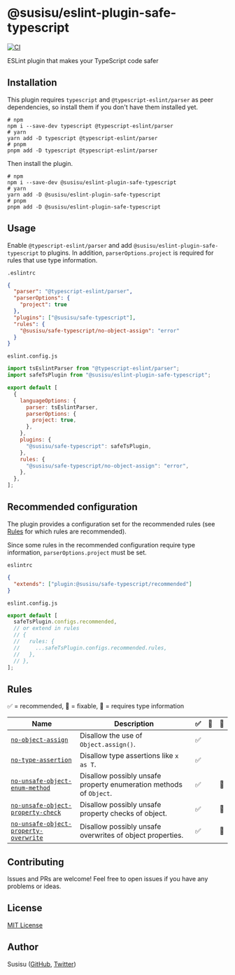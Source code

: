 # @susisu/eslint-plugin-safe-typescript

[![CI](https://github.com/susisu/eslint-plugin-safe-typescript/workflows/CI/badge.svg)](https://github.com/susisu/eslint-plugin-safe-typescript/actions?query=workflow%3ACI)

ESLint plugin that makes your TypeScript code safer

## Installation

This plugin requires `typescript` and `@typescript-eslint/parser` as peer dependencies, so install them if you don't have them installed yet.

``` shell
# npm
npm i --save-dev typescript @typescript-eslint/parser
# yarn
yarn add -D typescript @typescript-eslint/parser
# pnpm
pnpm add -D typescript @typescript-eslint/parser
```

Then install the plugin.

``` shell
# npm
npm i --save-dev @susisu/eslint-plugin-safe-typescript
# yarn
yarn add -D @susisu/eslint-plugin-safe-typescript
# pnpm
pnpm add -D @susisu/eslint-plugin-safe-typescript
```

## Usage

Enable `@typescript-eslint/parser` and add `@susisu/eslint-plugin-safe-typescript` to plugins.
In addition, `parserOptions.project` is required for rules that use type information.

`.eslintrc`

``` json
{
  "parser": "@typescript-eslint/parser",
  "parserOptions": {
    "project": true
  },
  "plugins": ["@susisu/safe-typescript"],
  "rules": {
    "@susisu/safe-typescript/no-object-assign": "error"
  }
}
```

`eslint.config.js`

``` js
import tsEslintParser from "@typescript-eslint/parser";
import safeTsPlugin from "@susisu/eslint-plugin-safe-typescript";

export default [
  {
    languageOptions: {
      parser: tsEslintParser,
      parserOptions: {
        project: true,
      },
    },
    plugins: {
      "@susisu/safe-typescript": safeTsPlugin,
    },
    rules: {
      "@susisu/safe-typescript/no-object-assign": "error",
    },
  },
];
```

## Recommended configuration

The plugin provides a configuration set for the recommended rules (see [Rules](#rules) for which rules are recommended).

Since some rules in the recommended configuration require type information, `parserOptions.project` must be set.

`eslintrc`

``` json
{
  "extends": ["plugin:@susisu/safe-typescript/recommended"]
}
```

`eslint.config.js`

``` js
export default [
  safeTsPlugin.configs.recommended,
  // or extend in rules
  // {
  //   rules: {
  //     ...safeTsPlugin.configs.recommended.rules,
  //   },
  // },
];
```

## Rules

✅ = recommended, 🔧 = fixable, 💭 = requires type information

| Name | Description | ✅ | 🔧 | 💭 |
| --- | --- | --- | --- | --- |
| [`no-object-assign`](https://github.com/susisu/eslint-plugin-safe-typescript/blob/main/src/rules/no-object-assign/README.md) | Disallow the use of `Object.assign()`. | ✅ | | |
| [`no-type-assertion`](https://github.com/susisu/eslint-plugin-safe-typescript/blob/main/src/rules/no-type-assertion/README.md) | Disallow type assertions like `x as T`. | ✅ | | |
| [`no-unsafe-object-enum-method`](https://github.com/susisu/eslint-plugin-safe-typescript/blob/main/src/rules/no-unsafe-object-enum-method/README.md) | Disallow possibly unsafe property enumeration methods of `Object`. | ✅ | | 💭 |
| [`no-unsafe-object-property-check`](https://github.com/susisu/eslint-plugin-safe-typescript/blob/main/src/rules/no-unsafe-object-property-check/README.md) | Disallow possibly unsafe property checks of object. | ✅ | | 💭 |
| [`no-unsafe-object-property-overwrite`](https://github.com/susisu/eslint-plugin-safe-typescript/blob/main/src/rules/no-unsafe-object-property-overwrite/README.md) | Disallow possibly unsafe overwrites of object properties. | ✅ | | 💭 |

## Contributing

Issues and PRs are welcome!
Feel free to open issues if you have any problems or ideas.

## License

[MIT License](http://opensource.org/licenses/mit-license.php)

## Author

Susisu ([GitHub](https://github.com/susisu), [Twitter](https://twitter.com/susisu2413))
